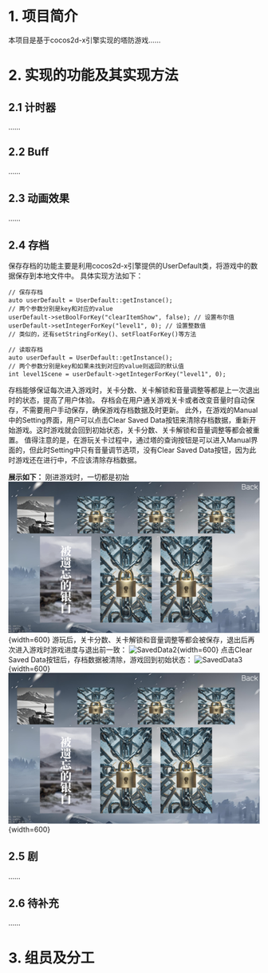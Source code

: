 # 1. 项目简介

本项目是基于cocos2d-x引擎实现的塔防游戏……

# 2. 实现的功能及其实现方法

## 2.1 计时器

……

## 2.2 Buff

……

## 2.3 动画效果

……

## 2.4 存档

保存存档的功能主要是利用cocos2d-x引擎提供的UserDefault类，将游戏中的数据保存到本地文件中。 
具体实现方法如下：
```
// 保存存档
auto userDefault = UserDefault::getInstance();
// 两个参数分别是key和对应的value
userDefault->setBoolForKey("clearItemShow", false); // 设置布尔值
userDefault->setIntegerForKey("level1", 0); // 设置整数值
// 类似的，还有setStringForKey()、setFloatForKey()等方法
```
```
// 读取存档
auto userDefault = UserDefault::getInstance();
// 两个参数分别是key和如果未找到对应的value则返回的默认值
int level1Scene = userDefault->getIntegerForKey("level1", 0);
```
存档能够保证每次进入游戏时，关卡分数、关卡解锁和音量调整等都是上一次退出时的状态，提高了用户体验。
存档会在用户通关游戏关卡或者改变音量时自动保存，不需要用户手动保存，确保游戏存档数据及时更新。
此外，在游戏的Manual中的Setting界面，用户可以点击Clear Saved Data按钮来清除存档数据，重新开始游戏。这时游戏就会回到初始状态，关卡分数、关卡解锁和音量调整等都会被重置。
值得注意的是，在游玩关卡过程中，通过塔的查询按钮是可以进入Manual界面的，但此时Setting中只有音量调节选项，没有Clear Saved Data按钮，因为此时游戏还在进行中，不应该清除存档数据。

**展示如下：**
刚进游戏时，一切都是初始
![SavedData1](README.assets/SavedData1.png){width=600}
游玩后，关卡分数、关卡解锁和音量调整等都会被保存，退出后再次进入游戏时游戏进度与退出前一致：
![SavedData2](README.assets/SavedData2.png){width=600}
点击Clear Saved Data按钮后，存档数据被清除，游戏回到初始状态：
![SavedData3](README.assets/SavedData3.png){width=600}
![SavedData1](README.assets/SavedData1.png){width=600}

## 2.5 剧

……

## 2.6 待补充

……

# 3. 组员及分工

